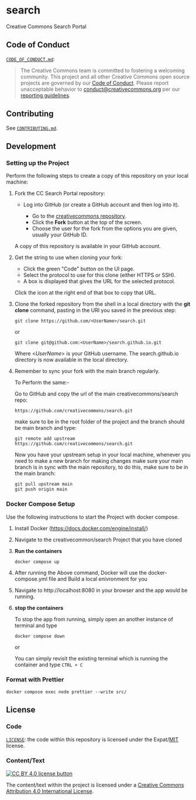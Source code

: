# search

Creative Commons Search Portal


## Code of Conduct

[`CODE_OF_CONDUCT.md`](CODE_OF_CONDUCT.md):

> The Creative Commons team is committed to fostering a welcoming community.
> This project and all other Creative Commons open source projects are governed
> by our [Code of Conduct][code_of_conduct]. Please report unacceptable
> behavior to [conduct@creativecommons.org](mailto:conduct@creativecommons.org)
> per our [reporting guidelines][reporting_guide].

[code_of_conduct]: https://opensource.creativecommons.org/community/code-of-conduct/
[reporting_guide]: https://opensource.creativecommons.org/community/code-of-conduct/enforcement/


## Contributing

See [`CONTRIBUTING.md`](CONTRIBUTING.md).


## Development


### Setting up the Project

Perform the following steps to create a copy of this repository on your local
machine:

1. Fork the CC Search Portal repository:

   - Log into GitHub (or create a GitHub account and then log into it).

     - Go to the [creativecommons
       repository](https://github.com/creativecommons/search).
     - Click the **Fork** button at the top of the screen.
     - Choose the user for the fork from the options you are given, usually
       your GitHub ID.

    A copy of this repository is available in your GitHub account.

2.  Get the string to use when cloning your fork:

    - Click the green "Code" button on the UI page.
    - Select the protocol to use for this clone (either HTTPS or SSH).
    - A box is displayed that gives the URL for the selected protocol.

    Click the icon at the right end of that box to copy that URL.

3.  Clone the forked repository from the shell in a local directory with the
    **git clone** command, pasting in the URl you saved in the previous step:

    ```shell
    git clone https://github.com/<UserName>/search.git
    ```
    or
    ```shell
    git clone git@github.com:<UserName>/search.github.io.git
    ```

    Where <_UserName_> is your GitHub username. The search.github.io directory
    is now available in the local directory.

4. Remember to sync your fork with the main branch regularly.

    To Perform the same:-

    Go to GitHub and copy the url of the main creativecommons/search repo:

    ```shell
    https://github.com/creativecommons/search.git
    ```

    make sure to be in the root folder of the project and the branch should be
    main branch and type:

    ```shell
    git remote add upstream https://github.com/creativecommons/search.git
    ```

    Now you have your upstream setup in your local machine, whenever you need
    to make a new branch for making changes make sure your main branch is in
    sync with the main repository, to do this, make sure to be in the main
    branch:

    ```shell
    git pull upstream main
    git push origin main
    ```


### Docker Compose Setup

Use the following instructions to start the Project with docker compose.

1. Install Docker (https://docs.docker.com/engine/install/)
2. Navigate to the creativecommon/search Project that you have cloned
3. **Run the containers**

   ```shell
   docker compose up
   ```

4. After running the Above command, Docker will use the docker-compose.yml file
   and Build a local enivronment for you
5. Navigate to http://localhost:8080 in your browser and the app would be
   running.
6. **stop the containers**

   To stop the app from running, simply open an another instance of terminal
   and type

   ```shell
   docker compose down
   ```

   or

   You can simply revisit the existing terminal which is running the container
   and type `CTRL + C`


### Format with Prettier

```shell
docker compose exec node prettier --write src/
```


## License


### Code

[`LICENSE`](LICENSE): the code within this repository is licensed under the
Expat/[MIT][mit] license.

[mit]: http://www.opensource.org/licenses/MIT "The MIT License | Open Source Initiative"


### Content/Text

[![CC BY 4.0 license button][cc-by-png]][cc-by]

The content/text within the project is licensed under a [Creative Commons
Attribution 4.0 International License][cc-by].

[cc-by-png]: https://licensebuttons.net/l/by/4.0/88x31.png#floatleft "CC BY 4.0 license button"
[cc-by]: https://creativecommons.org/licenses/by/4.0/ "Creative Commons Attribution 4.0 International License"
